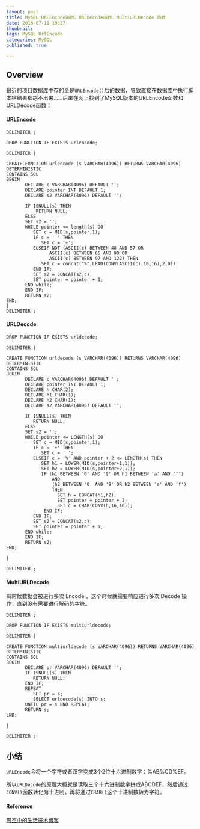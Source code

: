 ```yaml
---
layout: post
title: MySQL:URLEncode函数、URLDecode函数、MultiURLDecode 函数 
date: 2016-07-11 19:37
thumbnail:
tags: MySQL UrlEncode
categories: MySQL
published: true

---
```

## Overview

最近的项目数据库中存的全是`URLEncode()`后的数据，导致直接在数据库中执行脚本啥结果都跑不出来……后来在网上找到了MySQL版本的URLEncode函数和URLDecode函数：

#### URLEncode

``` mysql
DELIMITER ;
 
DROP FUNCTION IF EXISTS urlencode;
 
DELIMITER |
 
CREATE FUNCTION urlencode (s VARCHAR(4096)) RETURNS VARCHAR(4096)
DETERMINISTIC 
CONTAINS SQL 
BEGIN
       DECLARE c VARCHAR(4096) DEFAULT '';
       DECLARE pointer INT DEFAULT 1;
       DECLARE s2 VARCHAR(4096) DEFAULT '';
 
       IF ISNULL(s) THEN
           RETURN NULL;
       ELSE
       SET s2 = '';
       WHILE pointer <= length(s) DO
          SET c = MID(s,pointer,1);
          IF c = ' ' THEN
             SET c = '+';
          ELSEIF NOT (ASCII(c) BETWEEN 48 AND 57 OR
                ASCII(c) BETWEEN 65 AND 90 OR
                ASCII(c) BETWEEN 97 AND 122) THEN
             SET c = concat("%",LPAD(CONV(ASCII(c),10,16),2,0));
          END IF;
          SET s2 = CONCAT(s2,c);
          SET pointer = pointer + 1;
       END while;
       END IF;
       RETURN s2;
END;
|
DELIMITER ;
```

#### URLDecode 

``` mysql
DROP FUNCTION IF EXISTS urldecode;
 
DELIMITER |
 
CREATE FUNCTION urldecode (s VARCHAR(4096)) RETURNS VARCHAR(4096)
DETERMINISTIC 
CONTAINS SQL 
BEGIN
       DECLARE c VARCHAR(4096) DEFAULT '';
       DECLARE pointer INT DEFAULT 1;
       DECLARE h CHAR(2);
       DECLARE h1 CHAR(1);
       DECLARE h2 CHAR(1);
       DECLARE s2 VARCHAR(4096) DEFAULT '';
 
       IF ISNULL(s) THEN
          RETURN NULL;
       ELSE
       SET s2 = '';
       WHILE pointer <= LENGTH(s) DO
          SET c = MID(s,pointer,1);
          IF c = '+' THEN
             SET c = ' ';
          ELSEIF c = '%' AND pointer + 2 <= LENGTH(s) THEN
             SET h1 = LOWER(MID(s,pointer+1,1));
             SET h2 = LOWER(MID(s,pointer+2,1));
             IF (h1 BETWEEN '0' AND '9' OR h1 BETWEEN 'a' AND 'f')
                 AND
                 (h2 BETWEEN '0' AND '9' OR h2 BETWEEN 'a' AND 'f') 
                 THEN
                   SET h = CONCAT(h1,h2);
                   SET pointer = pointer + 2;
                   SET c = CHAR(CONV(h,16,10));
              END IF;
          END IF;
          SET s2 = CONCAT(s2,c);
          SET pointer = pointer + 1;
       END while;
       END IF;
       RETURN s2;
END;
  
|
 
DELIMITER ;
```

#### MultiURLDecode

有时候数据会被进行多次 Encode ，这个时候就需要响应进行多次 Decode 操作，直到没有需要进行解码的字符。

``` mysql
DELIMITER ;
 
DROP FUNCTION IF EXISTS multiurldecode;
 
DELIMITER |
 
CREATE FUNCTION multiurldecode (s VARCHAR(4096)) RETURNS VARCHAR(4096)
DETERMINISTIC 
CONTAINS SQL 
BEGIN
       DECLARE pr VARCHAR(4096) DEFAULT '';
       IF ISNULL(s) THEN
          RETURN NULL;
       END IF;       
       REPEAT
          SET pr = s;
          SELECT urldecode(s) INTO s;
       UNTIL pr = s END REPEAT;
       RETURN s;
END;
  
|
 
DELIMITER ;
```



## 小结

`URLEncode`会将一个字符或者汉字变成3个2位十六进制数字：%AB%CD%EF。

所以`URLDecode`的原理大概就是读取三个十六进制数字拼成ABCDEF，然后通过`CONV()`函数转化为十进制，再将通过`CHAR()`这个十进制数转为字符。





#### Reference

[周丕中的生活技术博客](http://zpz.name/2135/)